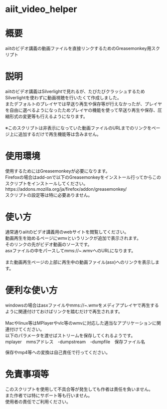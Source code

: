aiit_video_helper
=================
<h1>概要</h1>
aiitのビデオ講義の動画ファイルを直接リンクするためのGreasemonkey用スクリプト<br>



<h1>説明</h1>
aiitのビデオ講義はSilverlightで見れるが、たびたびクラッシュするためSilverlightを使わずに動画視聴を行いたくて作成しました。<br>
またデフォルトのプレイヤでは早送り再生や保存等が行えなかったが、プレイヤを自由に選べるようになったためプレイヤの機能を使って早送り再生や保存、圧縮形式の変更等も行えるようになります。<br>
<br>
※このスクリプトは非表示になっていた動画ファイルのURLまでのリンクをページ上に追加するだけで再生機能等は含みません。<br>



<h1>使用環境</h1>
使用するためにはGreasemonkeyが必要になります。<br>
Firefoxの場合はadd-onで以下のGreasemonkeyをインストール行ってからこのスクリプトをインストールしてください。<br>
https://addons.mozilla.org/ja/firefox/addon/greasemonkey/<br>
スクリプトの設定等は特に必要ありません。<br>



<h1>使い方</h1>
通常通りaiitのビデオ講義用のwebサイトを閲覧してください。<br>
動画再生を始めるページにwmvというリンクが追加で表示されます。<br>
そのリンクの先がビデオ動画のソースです。<br>
asxファイルの中をパースしてmms://~.wmvへのURLになります。<br>
<br>
また動画再生ページの上部に再生中の動画ファイル(asx)へのリンクを表示します。<br>



<h1>便利な使い方</h1>
windowsの場合はasxファイルやmms://~.wmvをメディアプレイヤで再生するように関連付けておけばリンクを踏むだけで再生されます。<br>
<br>
Macやlinux等はMPlayerやvlc等のwmvに対応した適当なアプリケーションに関連付けてください。<br>
以下のパラメータを渡せばストリームを保存してくれるようです。<br>
mplayer　mmsアドレス　-dumpstream　-dumpfile　保存ファイル名<br>

保存やmp4等への変換は自己責任で行ってください。<br>



<h1>免責事項等</h1>
このスクリプトを使用して不具合等が発生しても作者は責任を負いません。<br>
また作者では特にサポート等も行いません。<br>
使用者の責任でご利用ください。<br>
